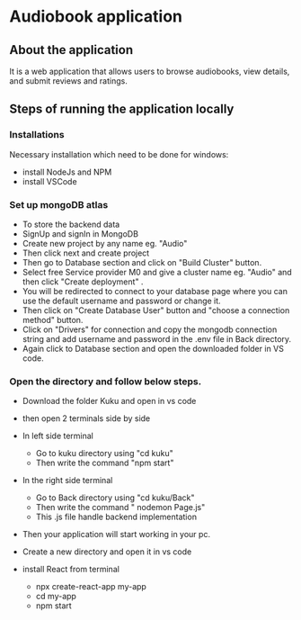 #  Audiobook application

## About the application
It is a web application that allows users to browse audiobooks, view details, and submit reviews and ratings.

## Steps of running the application locally
### Installations
Necessary installation which need to be done for windows:
* install NodeJs and NPM
* install VSCode

### Set up mongoDB atlas
* To store the backend data
* SignUp and signIn in MongoDB
* Create new project by any name eg. "Audio"
* Then click next and create project
* Then go to Database section and click on "Build Cluster" button.
* Select free Service provider M0 and give a cluster name eg. "Audio" and then click "Create deployment" .
* You will be redirected to connect to your database page where you can use the default username and password or change it.
* Then click on "Create Database User" button  and "choose a connection method" button.
* Click on "Drivers" for connection and copy the mongodb connection string and add username and password in the .env file in Back directory.
* Again click to Database section and open the downloaded folder in VS code.


### Open the directory and follow below steps.
* Download the folder Kuku and open in vs code
* then open 2 terminals side by side
* In left side terminal
    - Go to kuku directory using "cd kuku"
    - Then write the command "npm start"
* In the right side terminal
    - Go to Back directory using "cd kuku/Back"
    - Then write the command " nodemon Page.js" 
    - This .js file handle backend implementation
    
* Then your application will start working in your pc.
   

* Create a new directory and open it in vs code
* install React from terminal
   - npx create-react-app my-app
   - cd my-app
   - npm start